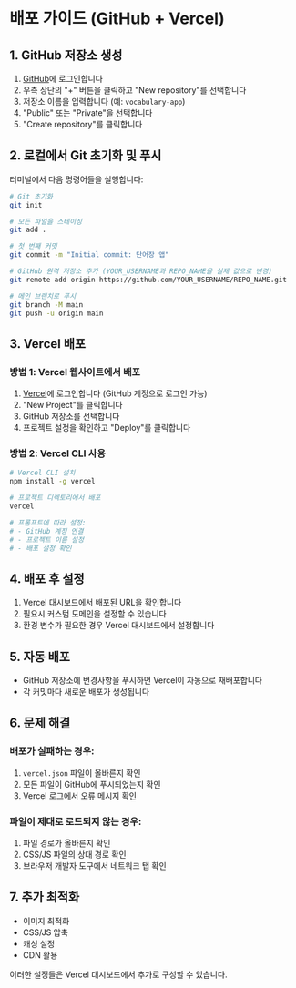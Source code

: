 # 배포 가이드 (GitHub + Vercel)

## 1. GitHub 저장소 생성

1. [GitHub](https://github.com)에 로그인합니다
2. 우측 상단의 "+" 버튼을 클릭하고 "New repository"를 선택합니다
3. 저장소 이름을 입력합니다 (예: `vocabulary-app`)
4. "Public" 또는 "Private"을 선택합니다
5. "Create repository"를 클릭합니다

## 2. 로컬에서 Git 초기화 및 푸시

터미널에서 다음 명령어들을 실행합니다:

```bash
# Git 초기화
git init

# 모든 파일을 스테이징
git add .

# 첫 번째 커밋
git commit -m "Initial commit: 단어장 앱"

# GitHub 원격 저장소 추가 (YOUR_USERNAME과 REPO_NAME을 실제 값으로 변경)
git remote add origin https://github.com/YOUR_USERNAME/REPO_NAME.git

# 메인 브랜치로 푸시
git branch -M main
git push -u origin main
```

## 3. Vercel 배포

### 방법 1: Vercel 웹사이트에서 배포

1. [Vercel](https://vercel.com)에 로그인합니다 (GitHub 계정으로 로그인 가능)
2. "New Project"를 클릭합니다
3. GitHub 저장소를 선택합니다
4. 프로젝트 설정을 확인하고 "Deploy"를 클릭합니다

### 방법 2: Vercel CLI 사용

```bash
# Vercel CLI 설치
npm install -g vercel

# 프로젝트 디렉토리에서 배포
vercel

# 프롬프트에 따라 설정:
# - GitHub 계정 연결
# - 프로젝트 이름 설정
# - 배포 설정 확인
```

## 4. 배포 후 설정

1. Vercel 대시보드에서 배포된 URL을 확인합니다
2. 필요시 커스텀 도메인을 설정할 수 있습니다
3. 환경 변수가 필요한 경우 Vercel 대시보드에서 설정합니다

## 5. 자동 배포

- GitHub 저장소에 변경사항을 푸시하면 Vercel이 자동으로 재배포합니다
- 각 커밋마다 새로운 배포가 생성됩니다

## 6. 문제 해결

### 배포가 실패하는 경우:
1. `vercel.json` 파일이 올바른지 확인
2. 모든 파일이 GitHub에 푸시되었는지 확인
3. Vercel 로그에서 오류 메시지 확인

### 파일이 제대로 로드되지 않는 경우:
1. 파일 경로가 올바른지 확인
2. CSS/JS 파일의 상대 경로 확인
3. 브라우저 개발자 도구에서 네트워크 탭 확인

## 7. 추가 최적화

- 이미지 최적화
- CSS/JS 압축
- 캐싱 설정
- CDN 활용

이러한 설정들은 Vercel 대시보드에서 추가로 구성할 수 있습니다.
